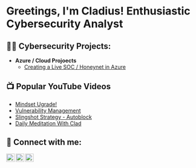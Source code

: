<h1>Greetings, I'm Cladius! Enthusiastic Cybersecurity Analyst</h1>

<h2>👨‍💻 Cybersecurity Projects:</h2>

- <b>Azure / Cloud Projoects</b>
  - [Creating a Live SOC / Honeynet in Azure](https://github.com/CladiusTokunboh1)

<h2>📺 Popular YouTube Videos</h2>

- [Mindset Ugrade!](https://youtu.be/5xpNTEbEDkI?si=SW5lfWf0rQ5TjjyQ)
- [Vulnerability Management](https://youtu.be/3BWY8Re2-xk?si=hy19kYQJkavuqLEz)
- [Slingshot Strategy - Autoblock](https://youtu.be/FivfMhyeWPE?si=jhSkX16kLvjglwfH)
- [Daily Meditation With Clad](https://www.youtube.com/watch?v=b7s-ReOo1eo)

<h2> 🤳 Connect with me:</h2>

[<img align="left" alt="JoshMadakor | YouTube" width="22px" src="https://cdn.jsdelivr.net/npm/simple-icons@v3/icons/youtube.svg" />][youtube]
[<img align="left" alt="JoshMadakor | LinkedIn" width="22px" src="https://cdn.jsdelivr.net/npm/simple-icons@v3/icons/linkedin.svg" />][linkedin]
[<img align="left" alt="JoshMadakor | Instagram" width="22px" src="https://cdn.jsdelivr.net/npm/simple-icons@v3/icons/instagram.svg" />][instagram]

[linkedin]: https://linkedin.com/in/cladius-tokunboh
[youtube]: https://www.youtube.com/c/claddiust
[instagram]: https://www.instagram.com/cladius80/
